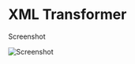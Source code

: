 # XML Transformer

Screenshot

![Screenshot](https://user-images.githubusercontent.com/3255680/36199026-496c1270-11b3-11e8-8503-d52d218ad4f5.png)
